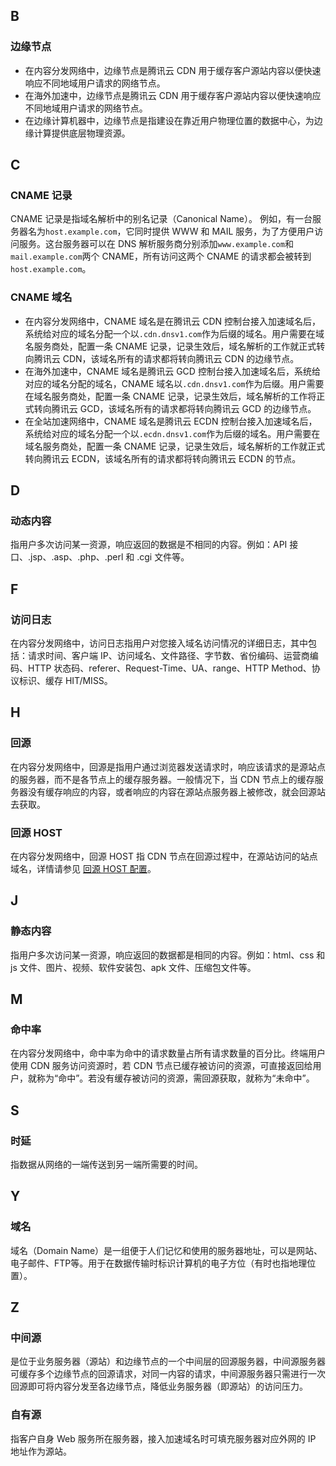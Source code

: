 ## B

### 边缘节点

- 在内容分发网络中，边缘节点是腾讯云 CDN 用于缓存客户源站内容以便快速响应不同地域用户请求的网络节点。
- 在海外加速中，边缘节点是腾讯云 CDN 用于缓存客户源站内容以便快速响应不同地域用户请求的网络节点。
- 在边缘计算机器中，边缘节点是指建设在靠近用户物理位置的数据中心，为边缘计算提供底层物理资源。

## C

### CNAME 记录

CNAME 记录是指域名解析中的别名记录（Canonical Name）。
例如，有一台服务器名为`host.example.com`，它同时提供 WWW 和 MAIL 服务，为了方便用户访问服务。这台服务器可以在 DNS 解析服务商分别添加`www.example.com`和`mail.example.com`两个 CNAME，所有访问这两个 CNAME 的请求都会被转到`host.example.com`。

### CNAME 域名

- 在内容分发网络中，CNAME 域名是在腾讯云 CDN 控制台接入加速域名后，系统给对应的域名分配一个以`.cdn.dnsv1.com`作为后缀的域名。用户需要在域名服务商处，配置一条 CNAME 记录，记录生效后，域名解析的工作就正式转向腾讯云 CDN，该域名所有的请求都将转向腾讯云 CDN 的边缘节点。
- 在海外加速中，CNAME 域名是腾讯云 GCD 控制台接入加速域名后，系统给对应的域名分配的域名，CNAME 域名以`.cdn.dnsv1.com`作为后缀。用户需要在域名服务商处，配置一条 CNAME 记录，记录生效后，域名解析的工作将正式转向腾讯云 GCD，该域名所有的请求都将转向腾讯云 GCD 的边缘节点。
- 在全站加速网络中，CNAME 域名是腾讯云 ECDN 控制台接入加速域名后，系统给对应的域名分配一个以`.ecdn.dnsv1.com`作为后缀的域名。用户需要在域名服务商处，配置一条 CNAME 记录，记录生效后，域名解析的工作就正式转向腾讯云 ECDN，该域名所有的请求都将转向腾讯云 ECDN 的节点。

## D

### 动态内容

指用户多次访问某一资源，响应返回的数据是不相同的内容。例如：API 接口、.jsp、.asp、.php、.perl 和 .cgi 文件等。

## F

### 访问日志

在内容分发网络中，访问日志指用户对您接入域名访问情况的详细日志，其中包括：请求时间、客户端 IP、访问域名、文件路径、字节数、省份编码、运营商编码、HTTP 状态码、referer、Request-Time、UA、range、HTTP Method、协议标识、缓存 HIT/MISS。

## H

### 回源

在内容分发网络中，回源是指用户通过浏览器发送请求时，响应该请求的是源站点的服务器，而不是各节点上的缓存服务器。一般情况下，当 CDN 节点上的缓存服务器没有缓存响应的内容，或者响应的内容在源站点服务器上被修改，就会回源站去获取。

### 回源 HOST

在内容分发网络中，回源 HOST 指 CDN 节点在回源过程中，在源站访问的站点域名，详情请参见 [回源 HOST 配置](https://intl.cloud.tencent.com/document/product/228/6293)。

## J

### 静态内容

指用户多次访问某一资源，响应返回的数据都是相同的内容。例如：html、css 和 js 文件、图片、视频、软件安装包、apk 文件、压缩包文件等。

## M

### 命中率

在内容分发网络中，命中率为命中的请求数量占所有请求数量的百分比。终端用户使用 CDN 服务访问资源时，若 CDN 节点已缓存被访问的资源，可直接返回给用户，就称为“命中”。若没有缓存被访问的资源，需回源获取，就称为“未命中”。

## S

### 时延

指数据从网络的一端传送到另一端所需要的时间。

## Y

### 域名

域名（Domain Name）是一组便于人们记忆和使用的服务器地址，可以是网站、电子邮件、FTP等。用于在数据传输时标识计算机的电子方位（有时也指地理位置）。

## Z

### 中间源

是位于业务服务器（源站）和边缘节点的一个中间层的回源服务器，中间源服务器可缓存多个边缘节点的回源请求，对同一内容的请求，中间源服务器只需进行一次回源即可将内容分发至各边缘节点，降低业务服务器（即源站）的访问压力。

### 自有源

指客户自身 Web 服务所在服务器，接入加速域名时可填充服务器对应外网的 IP 地址作为源站。